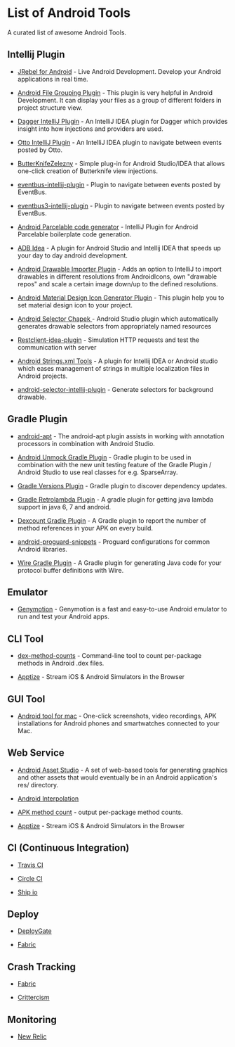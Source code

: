 # List of Android Tools
A curated list of awesome Android Tools.


## Intellij Plugin
- [JRebel for Android](http://zeroturnaround.com/software/jrebel-for-android/) - Live Android Development. Develop your Android applications in real time.

- [Android File Grouping Plugin](https://github.com/dmytrodanylyk/folding-plugin) - This plugin is very helpful in Android Development. It can display your files as a group of different folders in project structure view.

- [Dagger IntelliJ Plugin](https://github.com/square/dagger-intellij-plugin) - An IntelliJ IDEA plugin for Dagger which provides insight into how injections and providers are used.

- [Otto IntelliJ Plugin](https://github.com/square/otto-intellij-plugin) - An IntelliJ IDEA plugin to navigate between events posted by Otto.

- [ButterKnifeZelezny](https://github.com/avast/android-butterknife-zelezny) - Simple plug-in for Android Studio/IDEA that allows one-click creation of Butterknife view injections.

- [eventbus-intellij-plugin](https://github.com/kgmyshin/eventbus-intellij-plugin) - Plugin to navigate between events posted by EventBus.

- [eventbus3-intellij-plugin](https://github.com/kgmyshin/eventbus3-intellij-plugin) - Plugin to navigate between events posted by EventBus.

- [Android Parcelable code generator](https://github.com/mcharmas/android-parcelable-intellij-plugin) - IntelliJ Plugin for Android Parcelable boilerplate code generation.

- [ADB Idea](https://github.com/pbreault/adb-idea) - A plugin for Android Studio and Intellij IDEA that speeds up your day to day android development.

- [Android Drawable Importer Plugin](https://github.com/winterDroid/android-drawable-importer-intellij-plugin) - Adds an option to IntelliJ to import drawables in different resolutions from AndroidIcons, own "drawable repos" and scale a certain image down/up to the defined resolutions.

- [Android Material Design Icon Generator Plugin](https://github.com/konifar/android-material-design-icon-generator-plugin) - This plugin help you to set material design icon to your project.

- [Android Selector Chapek ](https://github.com/inmite/android-selector-chapek) - Android Studio plugin which automatically generates drawable selectors from appropriately named resources

- [Restclient-idea-plugin](https://code.google.com/p/restclient-idea-plugin/) - Simulation HTTP requests and test the communication with server 

- [Android Strings.xml Tools](https://github.com/constantine-ivanov/strings-xml-tools) - A plugin for Intellij IDEA or Android studio which eases management of strings in multiple localization files in Android projects.

- [android-selector-intellij-plugin](https://github.com/importre/android-selector-intellij-plugin) - Generate selectors for background drawable.

## Gradle Plugin
- [android-apt](https://bitbucket.org/hvisser/android-apt) - The android-apt plugin assists in working with annotation processors in combination with Android Studio.

- [Android Unmock Gradle Plugin](https://github.com/bjoernQ/unmock-plugin) - Gradle plugin to be used in combination with the new unit testing feature of the Gradle Plugin / Android Studio to use real classes for e.g. SparseArray.

- [Gradle Versions Plugin](https://github.com/ben-manes/gradle-versions-plugin) - Gradle plugin to discover dependency updates.

- [Gradle Retrolambda Plugin](https://github.com/evant/gradle-retrolambda) - A gradle plugin for getting java lambda support in java 6, 7 and android.

- [Dexcount Gradle Plugin](https://github.com/KeepSafe/dexcount-gradle-plugin) - A Gradle plugin to report the number of method references in your APK on every build.

- [android-proguard-snippets](https://github.com/krschultz/android-proguard-snippets) - Proguard configurations for common Android libraries.

- [Wire Gradle Plugin](https://github.com/square/wire-gradle-plugin) - A Gradle plugin for generating Java code for your protocol buffer definitions with Wire.

## Emulator
- [Genymotion](https://www.genymotion.com/) - Genymotion is a fast and easy-to-use Android emulator to run and test your Android apps.

## CLI Tool
- [dex-method-counts](https://github.com/mihaip/dex-method-counts) -  Command-line tool to count per-package methods in Android .dex files.

- [Apptize](https://appetize.io/) - Stream iOS & Android Simulators in the Browser

## GUI Tool
- [Android tool for mac](https://github.com/mortenjust/androidtool-mac) - One-click screenshots, video recordings, APK installations for Android phones and smartwatches connected to your Mac.

## Web Service
- [Android Asset Studio](https://romannurik.github.io/AndroidAssetStudio/) - A set of web-based tools for generating graphics and other assets that would eventually be in an Android application's res/ directory.

- [Android Interpolation](https://dl.dropboxusercontent.com/u/6685256/AndroidInterpolation/index.html)

- [APK method count](http://inloop.github.io/apk-method-count/) - output per-package method counts.

- [Apptize](https://appetize.io/) - Stream iOS & Android Simulators in the Browser

## CI (Continuous Integration)

- [Travis CI](https://travis-ci.org/)

- [Circle CI](https://circleci.com/)

- [Ship io](https://ship.io/)

## Deploy
- [DeployGate](https://deploygate.com)

- [Fabric](https://get.fabric.io/)

## Crash Tracking

- [Fabric](https://get.fabric.io/)

- [Crittercism](http://www.crittercism.com/)

## Monitoring

- [New Relic](https://newrelic.com/)
